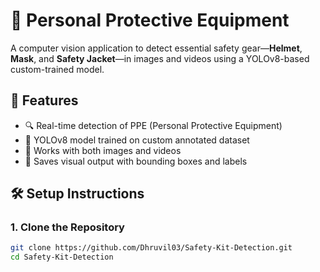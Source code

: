 # 🦺 Personal Protective Equipment

A computer vision application to detect essential safety gear—**Helmet**, **Mask**, and **Safety Jacket**—in images and videos using a YOLOv8-based custom-trained model.

## 🚀 Features

- 🔍 Real-time detection of PPE (Personal Protective Equipment)
- 🧠 YOLOv8 model trained on custom annotated dataset
- 📸 Works with both images and videos
- 💾 Saves visual output with bounding boxes and labels

## 🛠️ Setup Instructions

### 1. Clone the Repository

```bash
git clone https://github.com/Dhruvil03/Safety-Kit-Detection.git
cd Safety-Kit-Detection
